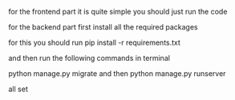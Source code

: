 for the frontend part it is quite simple you should just run the code

for the backend part first install all the required packages

for this you should run
pip install -r requirements.txt

and then run the following commands in terminal

python manage.py migrate
and then 
python manage.py runserver

all set


